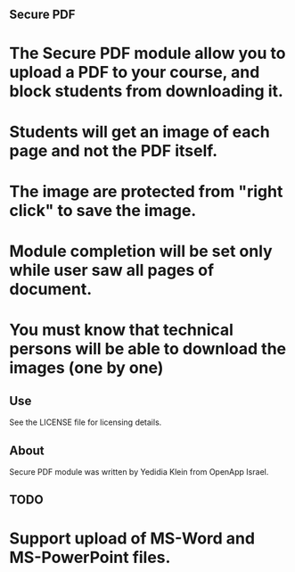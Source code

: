 Secure PDF
----------
# The Secure PDF module allow you to upload a PDF to your course, and block students from downloading it.
# Students will get an image of each page and not the PDF itself.
# The image are protected from "right click" to save the image.
# Module completion will be set only while user saw all pages of document.
# You must know that technical persons will be able to download the images (one by one)

Use
---
See the LICENSE file for licensing details.

About
-----
Secure PDF module was written by Yedidia Klein from OpenApp Israel.

TODO
----
# Support upload of MS-Word and MS-PowerPoint files.